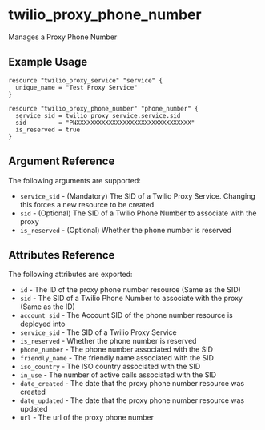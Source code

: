 # twilio_proxy_phone_number

Manages a Proxy Phone Number

## Example Usage

```hcl
resource "twilio_proxy_service" "service" {
  unique_name = "Test Proxy Service"
}

resource "twilio_proxy_phone_number" "phone_number" {
  service_sid = twilio_proxy_service.service.sid
  sid         = "PNXXXXXXXXXXXXXXXXXXXXXXXXXXXXXXXX"
  is_reserved = true
}
```

## Argument Reference

The following arguments are supported:

- `service_sid` - (Mandatory) The SID of a Twilio Proxy Service. Changing this forces a new resource to be created
- `sid` - (Optional) The SID of a Twilio Phone Number to associate with the proxy
- `is_reserved` - (Optional) Whether the phone number is reserved

## Attributes Reference

The following attributes are exported:

- `id` - The ID of the proxy phone number resource (Same as the SID)
- `sid` - The SID of a Twilio Phone Number to associate with the proxy (Same as the ID)
- `account_sid` - The Account SID of the phone number resource is deployed into
- `service_sid` - The SID of a Twilio Proxy Service
- `is_reserved` - Whether the phone number is reserved
- `phone_number` - The phone number associated with the SID
- `friendly_name` - The friendly name associated with the SID
- `iso_country` - The ISO country associated with the SID
- `in_use` - The number of active calls associated with the SID
- `date_created` - The date that the proxy phone number resource was created
- `date_updated` - The date that the proxy phone number resource was updated
- `url` - The url of the proxy phone number
